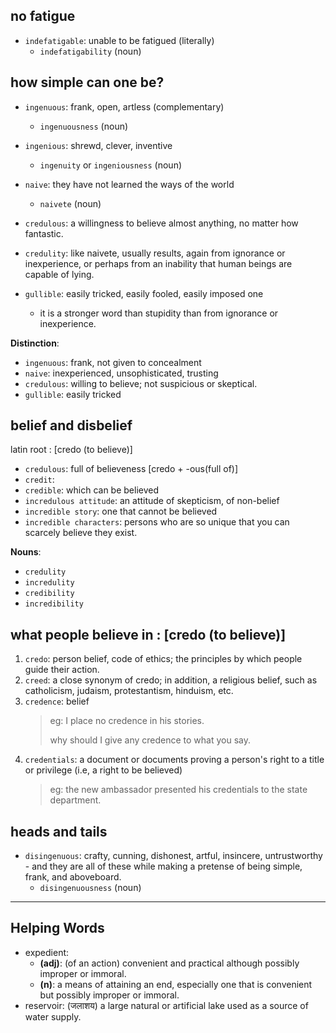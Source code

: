 ## no fatigue

- `indefatigable`: unable to be fatigued (literally)
  - `indefatigability` (noun)

## how simple can one be?

- `ingenuous`: frank, open, artless (complementary)
  - `ingenuousness` (noun)
- `ingenious`: shrewd, clever, inventive
  - `ingenuity` or `ingeniousness` (noun)
- `naive`: they have not learned the ways of the world
  - `naivete` (noun)
- `credulous`: a willingness to believe almost anything, no matter how fantastic.
- `credulity`: like naivete, usually results, again from ignorance or inexperience, or perhaps from an inability that human beings are capable of lying.

- `gullible`: easily tricked, easily fooled, easily imposed one
  - it is a stronger word than stupidity than from ignorance or inexperience.

**Distinction**:

- `ingenuous`: frank, not given to concealment
- `naive`: inexperienced, unsophisticated, trusting
- `credulous`: willing to believe; not suspicious or skeptical.
- `gullible`: easily tricked

## belief and disbelief

latin root : [credo (to believe)]

- `credulous`: full of believeness [credo + -ous(full of)]
- `credit`:
- `credible`: which can be believed
- `incredulous attitude`: an attitude of skepticism, of non-belief
- `incredible story`: one that cannot be believed
- `incredible characters`: persons who are so unique that you can scarcely believe they exist.

**Nouns**:

- `credulity`
- `incredulity`
- `credibility`
- `incredibility`

## what people believe in : [credo (to believe)]

1. `credo`: person belief, code of ethics; the principles by which people guide their action.
2. `creed`: a close synonym of credo; in addition, a religious belief, such as catholicism, judaism, protestantism, hinduism, etc.
3. `credence`: belief
   > eg: I place no credence in his stories.
   >
   > why should I give any credence to what you say.
4. `credentials`: a document or documents proving a person's right to a title or privilege (i.e, a right to be believed)
   > eg: the new ambassador presented his credentials to the state department.

## heads and tails

- `disingenuous`: crafty, cunning, dishonest, artful, insincere, untrustworthy - and they are all of these while making a pretense of being simple, frank, and aboveboard.
  - `disingenuousness` (noun)

---

## Helping Words

- expedient:
  - **(adj)**: (of an action) convenient and practical although possibly improper or immoral.
  - **(n)**: a means of attaining an end, especially one that is convenient but possibly improper or immoral.
- reservoir: (जलाशय) a large natural or artificial lake used as a source of water supply.
